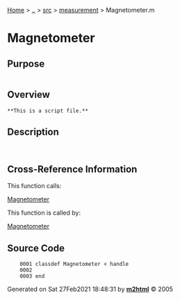[Home](../../../../index.md) \> [..](#) \> [src](../../../../documentation.md) \>
[measurement](index.md) \> Magnetometer.m



# Magnetometer

## Purpose 

``` 
```

## Overview 

``` 
**This is a script file.**
```

## Description 

```
 

```

## Cross-Reference Information 

This function calls:

   [Magnetometer](Magnetometer.md)

This function is called by:

   [Magnetometer](Magnetometer.md)

## Source Code 

```
    0001 classdef Magnetometer < handle 
    0002     
    0003 end
```



Generated on Sat 27Feb2021 18:48:31 by
**[m2html](http://www.artefact.tk/software/matlab/m2html/ "Matlab Documentation in HTML")**
© 2005
